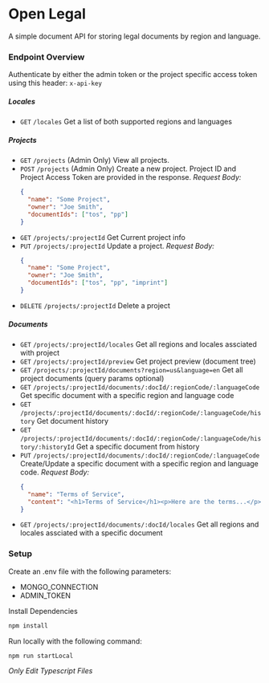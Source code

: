 # Open Legal

A simple document API for storing legal documents by region and language.

### Endpoint Overview

Authenticate by either the admin token or the project specific access token using this header: `x-api-key`

##### Locales

- `GET` `/locales` Get a list of both supported regions and languages

##### Projects

- `GET` `/projects` (Admin Only) View all projects.
- `POST` `/projects` (Admin Only) Create a new project. Project ID and Project Access Token are provided in the response. _Request Body:_
  ```json
  {
    "name": "Some Project",
    "owner": "Joe Smith",
    "documentIds": ["tos", "pp"]
  }
  ```
- `GET` `/projects/:projectId` Get Current project info
- `PUT` `/projects/:projectId` Update a project. _Request Body:_
  ```json
  {
    "name": "Some Project",
    "owner": "Joe Smith",
    "documentIds": ["tos", "pp", "imprint"]
  }
  ```
- `DELETE` `/projects/:projectId` Delete a project

##### Documents

- `GET` `/projects/:projectId/locales` Get all regions and locales assciated with project
- `GET` `/projects/:projectId/preview` Get project preview (document tree)
- `GET` `/projects/:projectId/documents?region=us&language=en` Get all project documents (query params optional)
- `GET` `/projects/:projectId/documents/:docId/:regionCode/:languageCode` Get specific document with a specific region and language code
- `GET` `/projects/:projectId/documents/:docId/:regionCode/:languageCode/history` Get document history
- `GET` `/projects/:projectId/documents/:docId/:regionCode/:languageCode/history/:historyId` Get a specific document from history
- `PUT` `/projects/:projectId/documents/:docId/:regionCode/:languageCode` Create/Update a specific document with a specific region and language code. _Request Body:_
  ```json
  {
    "name": "Terms of Service",
    "content": "<h1>Terms of Service</h1><p>Here are the terms...</p>"
  }
  ```
- `GET` `/projects/:projectId/documents/:docId/locales` Get all regions and locales assciated with a specific document

### Setup

Create an .env file with the following parameters:

- MONGO_CONNECTION
- ADMIN_TOKEN

Install Dependencies

```bash
npm install
```

Run locally with the following command:

```bash
npm run startLocal
```

_Only Edit Typescript Files_

